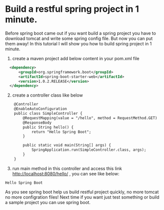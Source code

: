 # Build a restful spring project in 1 minute.
Before spring boot came out if you want build a spring project
you have to download tomcat and write some spring config file.
But now you can put them away! In this tutorial I will show you
how to build spring project in 1 minute.
1. create a maven project add below content in your pom.xml file
```xml
  <dependency>
      <groupId>org.springframework.boot</groupId>
      <artifactId>spring-boot-starter-web</artifactId>
      <version>1.0.2.RELEASE</version>
  </dependency>
```
2. create a controller class like below
```xml
    @Controller
    @EnableAutoConfiguration
    public class SimpleController {
        @RequestMapping(value = "/hello", method = RequestMethod.GET)
        @ResponseBody
        public String hello() {
            return "Hello Spring Boot";
        }

        public static void main(String[] args) {
            SpringApplication.run(SimpleController.class, args);
        }
    }
```
3. run main method in this controller and access this link
<http://localhost:8080/hello/> , you can see like below:
```
Hello Spring Boot
```

As you see spring boot help us build restful project quickly,
no more tomcat no more configration files! Next
time if you want just test something or build a sample project
you can use spring boot.